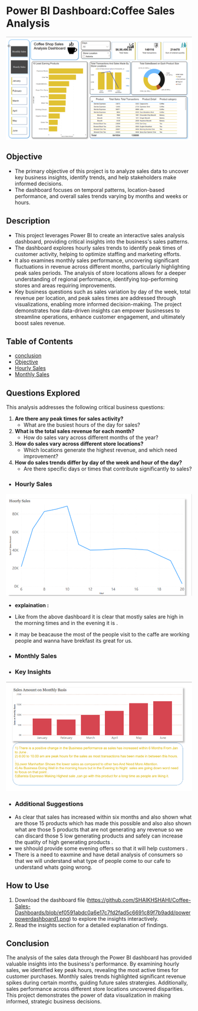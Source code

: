 # Power BI Dashboard:Coffee Sales Analysis 
![Dashboard Screenshot](
https://github.com/SHAIKHSHAHI/Coffee-Sales-Dashboards/blob/ef0591abdc0a6e17c7fd2fad5c6691c89f7b9add/powerpowerdashboard1.png)

## Objective
- The primary objective of this project is to analyze sales data to uncover key business insights, identify trends, and help stakeholders make informed decisions. 
- The dashboard focuses on temporal patterns, location-based performance, and overall sales trends varying by months and weeks or hours.
## Description

- This project leverages Power BI to create an interactive sales analysis dashboard, providing critical insights into the business's sales patterns.
-  The dashboard explores hourly sales trends to identify peak times of customer activity, helping to optimize staffing and marketing efforts.
-  It also examines monthly sales performance, uncovering significant fluctuations in revenue across different months, particularly highlighting peak sales periods. The analysis of store locations allows for a deeper understanding of regional performance, identifying top-performing stores and areas requiring improvements.
-  Key business questions such as sales variation by day of the week, total revenue per location, and peak sales times are addressed through visualizations, enabling more informed decision-making. The project demonstrates how data-driven insights can empower businesses to streamline operations, enhance customer engagement, and ultimately boost sales revenue.
   
## Table of Contents
-  [conclusion](#conclusion)
-  [ Objective ](#Objective)
-  [Hourly Sales  ](#Hourly-Sales)
-  [Monthly Sales](#Monthly-Sales)

 ## Questions Explored
This analysis addresses the following critical business questions:
1. **Are there any peak times for sales activity?**
   - What are the busiest hours of the day for sales?
2. **What is the total sales revenue for each month?**
   - How do sales vary across different months of the year?
3. **How do sales vary across different store locations?**
   - Which locations generate the highest revenue, and which need improvement?
4. **How do sales trends differ by day of the week and hour of the day?**
   - Are there specific days or times that contribute significantly to sales?
   
- ### Hourly Sales
![Dashboard Screenshot](https://github.com/SHAIKHSHAHI/Coffee-Sales-Dashboards/blob/74dafa57967950212b7fc5a0ef6514f4b5eee1b3/hourly.png)
- **explaination :**
-  Like from the above dashboard it is clear that mostly sales are high in the morning times and in the evening it is .
-  it may be beacause the most of the people visit to the caffe are working people and wanna have brekfast its great for us.
   
 

- ### Monthly Sales
- ### Key Insights
![Dashboard Screenshot](https://github.com/SHAIKHSHAHI/Coffee-Sales-Dashboards/blob/eabdf6c4093e6b3225e15b315f369eefcc9e8102/Monthly%20sales.png)

- ###  Additional Suggestions 
- As clear that sales has increased within six months and also shown what are those 15 products which has made this possible and also also shown what are those 5 products that are not generating any revenue so we can discard those 5 low generating products and safely can increase the quatity of high generating products .
- we shhould provide some evening offers so that it will help customers .
- There is a need to eaxmine and have detail analysis of consumers so that we will understand what type of people come to our cafe to understand whats going wrong.



## How to Use
1. Download the dashboard file (https://github.com/SHAIKHSHAHI/Coffee-Sales-Dashboards/blob/ef0591abdc0a6e17c7fd2fad5c6691c89f7b9add/powerpowerdashboard1.png)
 to explore the insights interactively. 
2. Read the insights section  for a detailed explanation of findings.
  

## Conclusion
The analysis of the sales data through the Power BI dashboard has provided valuable insights into the business's performance. By examining hourly sales, we identified key peak hours, revealing the most active times for customer purchases. Monthly sales trends highlighted significant revenue spikes during certain months, guiding future sales stratergies. Additionally, sales performance across different store locations uncovered disparities. This project demonstrates the power of data visualization in making informed, strategic business decisions.
